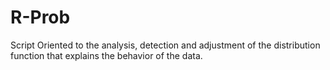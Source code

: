 # R-Prob
 
Script Oriented to the analysis, detection and adjustment of the distribution function that explains the behavior of the data.
